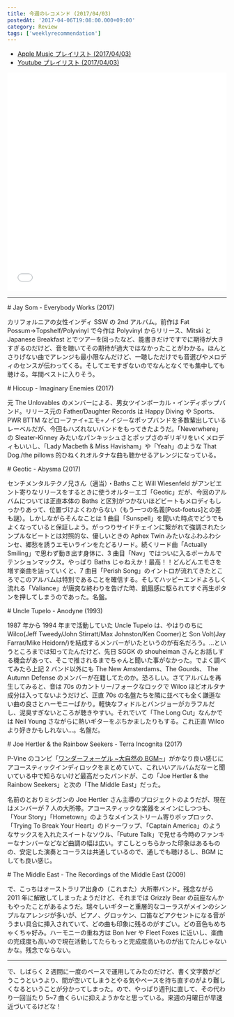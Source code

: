 ```yaml
---
title: 今週のレコメンド (2017/04/03)
postedAt: '2017-04-06T19:08:00.000+09:00'
category: Review
tags: ['weeklyrecommendation']
---
```


- [Apple Music プレイリスト (2017/04/03)](https://itunes.apple.com/jp/playlist/%E4%BB%8A%E9%80%B1%E3%81%AE%E3%83%AC%E3%82%B3%E3%83%A1%E3%83%B3%E3%83%89-2017-04-03/idpl.132e352273b945f68098f607fad1e843)
- [Youtube プレイリスト (2017/04/03)](https://www.youtube.com/playlist?list=PLegnWsUgQayfBZXctnTf2dSrkWgpcVOom)
<iframe src="//tools.applemusic.com/embed/v1/playlist/pl.132e352273b945f68098f607fad1e843?country=jp" height="500px" width="100%" frameborder="0"></iframe>

---

\# Jay Som - Everybody Works (2017)

カリフォルニアの女性インディ SSW の 2nd アルバム。前作は Fat Possum→Topshelf/Polyvinyl で今作は Polyvinyl からリリース、Mitski と Japanese Breakfast とでツアーを回ったなど、能書きだけですでに期待が大きすぎるのだけど、音を聴いてその期待が過大ではなかったことがわかる。ほんとさりげない曲でアレンジも最小限なんだけど、一聴しただけでも音選びやメロディのセンスが伝わってくる。そしてエモすぎないのでなんとなくでも集中しても聴ける。年間ベストに入りそう。

\# Hiccup - Imaginary Enemies (2017)

元 The Unlovables のメンバーによる、男女ツインボーカル・インディポップバンド。リリース元の Father/Daughter Records は Happy Diving や Sports、PWR BTTM などローファイ+エモ+ノイジーなポップバンドを多数輩出しているレーベルだが、今回もハズれないバンドをもってきたようだ。「Neverwhere」の Sleater-Kinney みたいなパンキッシュさとポップさのギリギリをいくメロディもいいし、「Lady Macbeth & Miss Havisham」や「Yeah」のような That Dog./the pillows 的ひねくれオルタナな曲も聴かせるアレンジになっている。

\# Geotic - Abysma (2017)

センチメンタルテクノ兄さん（適当）・Baths こと Will Wiesenfeld がアンビエント寄りなリリースをするときに使うオルターエゴ「Geotic」だが、今回のアルバムについては正直本体の Baths と区別がつかないほどビートもメロディもしっかりあって、位置づけよくわからない（もう一つの名義\[Post-foetus\]との差も謎）。しかしながらそんなことは 1 曲目「Sunspell」を聞いた時点でどうでもよくなっていると保証しよう。がっつりサイドチェインに繋がれて強調されたシンプルなビートとは対照的な、優しいときの Aphex Twin みたいなふわふわシンセ、郷愁を誘うエモいラインをたどるリード。続くリード曲「Actually Smiling」で思わず動き出す身体に、3 曲目「Nav」ではついに入るボーカルでテンションマックス。やっぱり Baths じゃねえか！最高！！どんどんエモさを増す楽曲を辿っていくと、7 曲目「Perish Song」のイントロが流れてきたところでこのアルバムは特別であることを確信する。そしてハッピーエンドよろしく流れる「Valiance」が唐突な終わりを告げた時、飢餓感に駆られてすぐ再生ボタンを押してしまうのであった。名盤。

\# Uncle Tupelo - Anodyne (1993)

1987 年から 1994 年まで活動していた Uncle Tupelo は、やはりのちに Wilco(Jeff Tweedy/John Stirratt/Max Johnston/Ken Coomer)と Son Volt(Jay Farrar/Mike Heidorn/)を結成するメンバーがいたというのが有名だろう。…というところまでは知ってたんだけど、先日 SGGK の shouheiman さんとお話しする機会があって、そこで推されるまでちゃんと聞いた事がなかった。でよく調べてみたら上記 2 バンド以外にも The New Amsterdams、The Gourds、 The Autumn Defense のメンバーが在籍してたのか。恐ろしい。さてアルバムを再生してみると、音は 70s のカントリー/フォークなロックで Wilco ほどオルタナ成分は入ってないようだけど、正直 70s の名盤たちを隣に並べても全く謙遜ない曲の良さとハーモニーばかり。軽快なフィドルとバンジョーがカラフルだし、泥臭すぎないところが聴きやすい。それでいて「The Long Cut」なんかでは Neil Young さながらに熱いギターをぶちかましたりもする。これ正直 Wilco より好きかもしれない…。名盤だ。

\# Joe Hertler & the Rainbow Seekers - Terra Incognita (2017)

P-Vine のコンピ「[ワンダーフォーゲル \~大自然の BGM\~](https://itun.es/jp/6MqWq)」がかなり良い感じにアコースティックインディロックをまとめていて、これいいアルバムだなーと聞いている中で知らないけど最高だったバンドが、この「Joe Hertler & the Rainbow Seekers」と次の「The Middle East」だった。

名前のとおりミシガンの Joe Hertler さん主導のプロジェクトのようだが、現在はメンバーが 7 人の大所帯。アコースティックな楽器をメインにしつつも、「Your Story」「Hometown」のようなメインストリーム寄りポップロック、「Trying To Break Your Heart」のドゥーワップ、「Captain America」のようなサックスを入れたスイートなソウル、「Future Talk」で見せる今時のファンキーなナンバーなどなど曲調の幅は広い。すこしとっちらかった印象はあるものの、安定した演奏とコーラスは共通しているので、通しでも聴けるし、BGM にしても良い感じ。

\# The Middle East - The Recordings of the Middle East (2009)

で、こっちはオーストラリア出身の（これまた）大所帯バンド。残念ながら 2011 年に解散してしまったようだけど、それまでは Grizzly Bear の前座なんかもやったことがあるようだ。瑞々しいギターと重層的なコーラスがメインのシンプルなアレンジが多いが、ピアノ、グロッケン、口笛などアクセントになる音がうまい具合に挿入されていて、どの曲も印象に残るのがすごい。どの音色もめちゃくちゃ好み。ハーモニーの重ね方は Bon Iver や Fleet Foxes に近いし、楽曲の完成度も高いので現在活動してたらもっと完成度高いものが出てたんじゃないかな。残念でならない。

---

で、しばらく 2 週間に一度のペースで運用してみたのだけど、書く文字数がどうこうというより、間が空いてしまうとやる気やペースを持ち直すのがより難しくなるということが分かってしまった。ので、やっぱり週刊に直して、その代わり一回当たり 5\~7 曲くらいに抑えようかなと思っている。来週の月曜日が早速近づいてるけどな！
